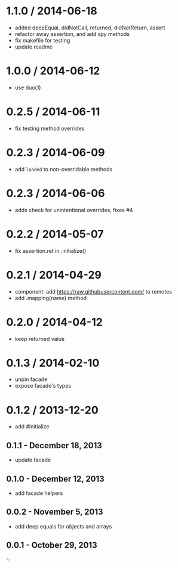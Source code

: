 
1.1.0 / 2014-06-18
==================

 * added deepEqual, didNotCall, returned, didNotReturn, assert
 * refactor away assertion, and add spy methods
 * fix makefile for testing
 * update readme

1.0.0 / 2014-06-12
==================

 * use duo(1)

0.2.5 / 2014-06-11
==================

 * fix testing method overrides

0.2.3 / 2014-06-09
==================

 * add `loaded` to non-overridable methods

0.2.3 / 2014-06-06
==================

 * adds check for unintentional overrides, fixes #4

0.2.2 / 2014-05-07
==================

 * fix assertion.ret in .initialize()

0.2.1 / 2014-04-29
==================

 * component: add https://raw.githubusercontent.com/ to remotes
 * add .mapping(name) method

0.2.0 / 2014-04-12
==================

 * keep returned value

0.1.3 / 2014-02-10
==================

 * unpin facade
 * expose facade's types

0.1.2 / 2013-12-20
==================

 * add #initialize

0.1.1 - December 18, 2013
-------------------------
 * update facade

0.1.0 - December 12, 2013
-------------------------
* add facade helpers

0.0.2 - November 5, 2013
------------------------
* add deep equals for objects and arrays

0.0.1 - October 29, 2013
------------------------
:sparkles:
